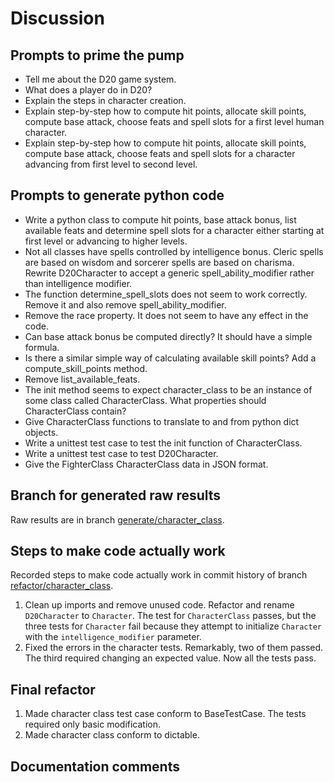 # Discussion

## Prompts to prime the pump

- Tell me about the D20 game system.
- What does a player do in D20?
- Explain the steps in character creation.
- Explain step-by-step how to compute hit points, allocate skill points, compute base attack, choose feats and spell slots for a first level human character.
- Explain step-by-step how to compute hit points, allocate skill points, compute base attack, choose feats and spell slots for a character advancing from first level to second level.

## Prompts to generate python code

- Write a python class to compute hit points, base attack bonus, list available feats and determine spell slots for a character either starting at first level or advancing to higher levels.
- Not all classes have spells controlled by intelligence bonus. Cleric spells are based on wisdom and sorcerer spells are based on charisma. Rewrite D20Character to accept a generic spell_ability_modifier rather than intelligence modifier.
- The function determine_spell_slots does not seem to work correctly. Remove it and also remove spell_ability_modifier.
- Remove the race property. It does not seem to have any effect in the code.
- Can base attack bonus be computed directly? It should have a simple formula.
- Is there a similar simple way of calculating available skill points? Add a compute_skill_points method.
- Remove list_available_feats.
- The init method seems to expect character_class to be an instance of some class called CharacterClass. What properties should CharacterClass contain?
- Give CharacterClass functions to translate to and from python dict objects.
- Write a unittest test case to test the init function of CharacterClass.
- Write a unittest test case to test D20Character.
- Give the FighterClass CharacterClass data in JSON format.

## Branch for generated raw results

Raw results are in branch [generate/character_class](https://github.com/newexo/d20-ai/tree/generate/character_class).

## Steps to make code actually work

Recorded steps to make code actually work in commit history of branch [refactor/character_class](https://github.com/newexo/d20-ai/tree/refactor/character_class).

1. Clean up imports and remove unused code. Refactor and rename `D20Character` to `Character`. The test for 
`CharacterClass` passes, but the three tests for `Character` fail because they attempt to initialize `Character` with 
the `intelligence_modifier` parameter.
2. Fixed the errors in the character tests. Remarkably, two of them passed. The third required changing an
expected value. Now all the tests pass.

## Final refactor

1. Made character class test case conform to BaseTestCase. The tests required only basic modification.
2. Made character class conform to dictable.

## Documentation comments

